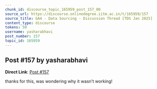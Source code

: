 ```yaml
---
chunk_id: discourse_topic_165959_post_157_00
source_url: https://discourse.onlinedegree.iitm.ac.in/t/165959/157
source_title: GA4 - Data Sourcing - Discussion Thread [TDS Jan 2025]
content_type: discourse
tokens: 50
username: yasharabhavi
post_number: 157
topic_id: 165959
---
```


## Post #157 by yasharabhavi

**Direct Link**: [Post #157](https://discourse.onlinedegree.iitm.ac.in/t/165959/157)

thanks for this, was wondering why it wasn’t working!
